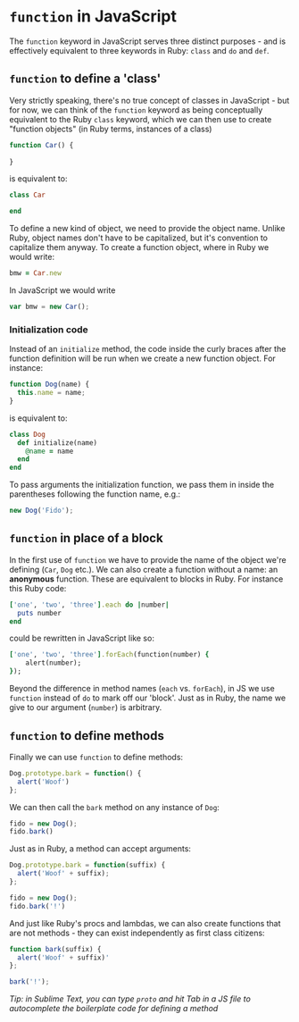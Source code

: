 # `function` in JavaScript

The `function` keyword in JavaScript serves three distinct purposes - and is effectively equivalent to three keywords in Ruby: `class` and `do` and `def`.

## `function` to define a 'class'

Very strictly speaking, there's no true concept of classes in JavaScript - but for now, we can think of the `function` keyword as being conceptually equivalent to the Ruby `class` keyword, which we can then use to create "function objects" (in Ruby terms, instances of a class) 

~~~javascript
function Car() {
  
}
~~~

is equivalent to:

~~~ruby
class Car

end
~~~

To define a new kind of object, we need to provide the object name. Unlike Ruby, object names don't have to be capitalized, but it's convention to capitalize them anyway. To create a function object, where in Ruby we would write:

~~~ruby
bmw = Car.new
~~~

In JavaScript we would write

~~~javascript
var bmw = new Car();
~~~

### Initialization code

Instead of an `initialize` method, the code inside the curly braces after the function definition will be run when we create a new function object. For instance:

~~~javascript
function Dog(name) {
  this.name = name;
}
~~~

is equivalent to:

~~~ruby
class Dog
  def initialize(name)
    @name = name
  end
end
~~~

To pass arguments the initialization function, we pass them in inside the parentheses following the function name, e.g.:

~~~javascript
new Dog('Fido');
~~~

## `function` in place of a block

In the first use of `function` we have to provide the name of the object we're defining (`Car`, `Dog` etc.). We can also create a function without a name: an **anonymous** function. These are equivalent to blocks in Ruby. For instance this Ruby code:

~~~ruby
['one', 'two', 'three'].each do |number|
  puts number
end 
~~~

could be rewritten in JavaScript like so:

~~~ruby
['one', 'two', 'three'].forEach(function(number) {
    alert(number);
});
~~~

Beyond the difference in method names (`each` vs. `forEach`), in JS we use `function` instead of `do` to mark off our 'block'. Just as in Ruby, the name we give to our argument (`number`) is arbitrary.

## `function` to define methods

Finally we can use `function` to define methods:

~~~javascript
Dog.prototype.bark = function() {
  alert('Woof')
};
~~~

We can then call the `bark` method on any instance of `Dog`:

~~~javascript
fido = new Dog();
fido.bark()
~~~

Just as in Ruby, a method can accept arguments:

~~~javascript
Dog.prototype.bark = function(suffix) {
  alert('Woof' + suffix);
};

fido = new Dog();
fido.bark('!')
~~~

And just like Ruby's procs and lambdas, we can also create functions that are not methods - they can exist independently as first class citizens:

~~~javascript
function bark(suffix) {
  alert('Woof' + suffix)'
};

bark('!');
~~~

*Tip: in Sublime Text, you can type `proto` and hit Tab in a JS file to autocomplete the boilerplate code for defining a method*
